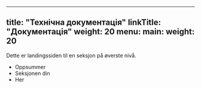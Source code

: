 
---
title: "Технічна документація"
linkTitle: "Документація"
weight: 20
menu:
  main:
    weight: 20
---

Dette er landingssiden til en seksjon på øverste nivå.

* Oppsummer
* Seksjonen din
* Her



